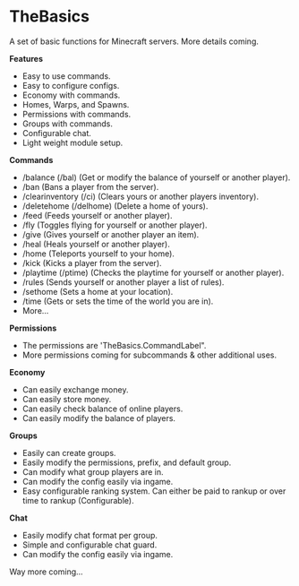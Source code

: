 # TheBasics
A set of basic functions for Minecraft servers. More details coming.

**Features**
- Easy to use commands.
- Easy to configure configs.
- Economy with commands.
- Homes, Warps, and Spawns.
- Permissions with commands.
- Groups with commands.
- Configurable chat.
- Light weight module setup.

**Commands**
- /balance (/bal) (Get or modify the balance of yourself or another player).
- /ban (Bans a player from the server).
- /clearinventory (/ci) (Clears yours or another players inventory).
- /deletehome (/delhome) (Delete a home of yours).
- /feed (Feeds yourself or another player).
- /fly (Toggles flying for yourself or another player).
- /give (Gives yourself or another player an item).
- /heal (Heals yourself or another player).
- /home (Teleports yourself to your home).
- /kick (Kicks a player from the server).
- /playtime (/ptime) (Checks the playtime for yourself or another player).
- /rules (Sends yourself or another player a list of rules).
- /sethome (Sets a home at your location).
- /time (Gets or sets the time of the world you are in).
- More...

**Permissions**
- The permissions are 'TheBasics.CommandLabel".
- More permissions coming for subcommands & other additional uses.

**Economy**
- Can easily exchange money.
- Can easily store money.
- Can easily check balance of online players.
- Can easily modify the balance of players.

**Groups**
- Easily can create groups.
- Easily modify the permissions, prefix, and default group.
- Can modify what group players are in.
- Can modify the config easily via ingame.
- Easy configurable ranking system. Can either be paid to rankup or over time to rankup (Configurable).

**Chat**
- Easily modify chat format per group.
- Simple and configurable chat guard.
- Can modify the config easily via ingame.

Way more coming...
